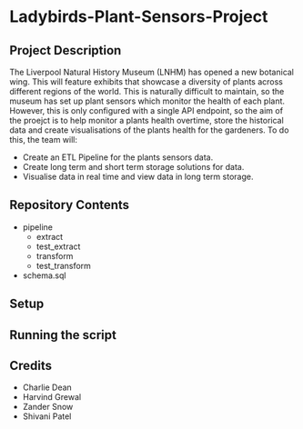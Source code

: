 # Ladybirds-Plant-Sensors-Project

## Project Description
The Liverpool Natural History Museum (LNHM) has opened a new botanical wing. This will feature exhibits that showcase a diversity of plants across different regions of the world. This is naturally difficult to maintain, so the museum has set up plant sensors which monitor the health of each plant. However, this is only configured with a single API endpoint, so the aim of the proejct is to help monitor a plants health overtime, store the historical data and create visualisations of the plants health for the gardeners. 
To do this, the team will:
- Create an ETL Pipeline for the plants sensors data.
- Create long term and short term storage solutions for data.
- Visualise data in real time and view data in long term storage.

## Repository Contents
- pipeline
  - extract
  - test_extract
  - transform
  - test_transform
- schema.sql

## Setup

## Running the script

## Credits
- Charlie Dean
- Harvind Grewal
- Zander Snow
- Shivani Patel
